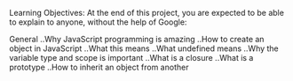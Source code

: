 Learning Objectives:
At the end of this project, you are expected to be able to explain to anyone, without the help of Google:

General
..Why JavaScript programming is amazing
..How to create an object in JavaScript
..What this means
..What undefined means
..Why the variable type and scope is important
..What is a closure
..What is a prototype
..How to inherit an object from another
